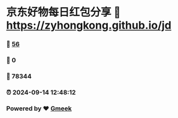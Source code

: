 # 京东好物每日红包分享 :link: https://zyhongkong.github.io/jd 
### :page_facing_up: [56](https://zyhongkong.github.io/jd/tag.html) 
### :speech_balloon: 0 
### :hibiscus: 78344 
### :alarm_clock: 2024-09-14 12:48:12 
### Powered by :heart: [Gmeek](https://github.com/Meekdai/Gmeek)
